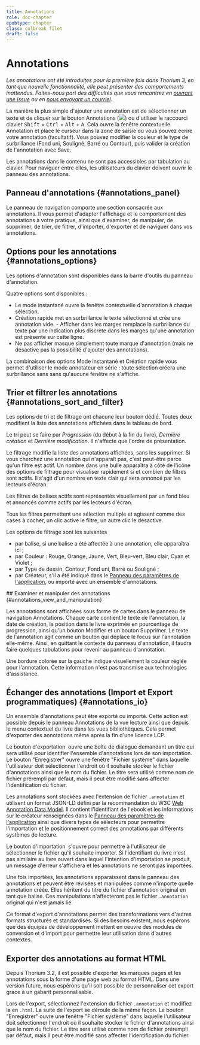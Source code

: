 ```yaml
---
title: Annotations
role: doc-chapter
epubtype: chapter
class: colbreak filet
draft: false
---
```


# Annotations

*Les annotations ont été introduites pour la première fois dans Thorium 3, en tant que nouvelle fonctionnalité, elle peut présenter des comportements inattendus. Faites-nous part des difficultés que vous rencontrez en [ouvrant une issue](https://github.com/edrlab/thorium-reader/issues/new) ou en [nous envoyant un courriel](https://www.edrlab.org/contact/).*

La manière la plus simple d'ajouter une annotation est de sélectionner un texte et de cliquer sur le bouton Annotations 
(<img src="../../resources/images/annotation-icon.svg" class="icon" role="presentation"/>) ou d'utiliser le raccourci clavier <kbd>Shift</kbd> +
<kbd>Ctrl</kbd> + <kbd>Alt</kbd> + <kbd>A</kbd>. Cela ouvre la fenêtre contextuelle Annotation
et place le curseur dans la zone de saisie où vous pouvez écrire votre
annotation (facultatif). Vous pouvez modifier la couleur et le type de surbrillance 
(Fond uni, Souligné, Barré ou Contour), puis 
valider la création de l'annotation avec <span class="ui_button">Save</span>.

<div class="framed">
Les annotations dans le contenu ne sont pas accessibles par tabulation au clavier. Pour naviguer entre elles, les utilisateurs du clavier doivent ouvrir le panneau des annotations.
</div>
<section class="filet">

## Panneau d'annotations {#annotations_panel}

Le panneau de navigation comporte une section consacrée aux annotations.
Il vous permet d'adapter l'affichage et le comportement des annotations à votre pratique, ainsi que d'examiner, de manipuler, de supprimer, de trier, de filtrer, d'importer, d'exporter et de naviguer dans vos annotations.

</section>
<section class="filet">

## Options pour les annotations {#annotations_options}

Les options d'annotation sont disponibles dans la barre d'outils du panneau d'annotation.

Quatre options sont disponibles :

- Le <span class="ui_button">mode instantané</span> ouvre la fenêtre contextuelle d'annotation à chaque sélection.
- <span class="ui_button">Création rapide</span> met en surbrillance le texte sélectionné et crée une annotation vide.
-<span class="ui_button"> Afficher dans les marges</span> remplace la surbrillance du texte par une indication plus discrète dans les marges qu'une annotation est présente sur cette ligne.
- <span class="ui_button">Ne pas afficher</span> masque simplement toute marque d'annotation (mais ne désactive pas la possibilité d'ajouter des annotations).

<div class="framed">

La combinaison des options <span class="ui_button">Mode instantané</span> et <span class="ui_button">Création rapide</span> vous permet d'utiliser le mode annotateur en série : toute sélection créera une surbrillance sans
sans qu'aucune fenêtre ne s'affiche.
</div>

</section>
<section class="filet">

## Trier et filtrer les annotations {#annotations_sort_and_filter}

Les options de tri et de filtrage ont chacune leur bouton dédié. Toutes deux modifient la liste des annotations affichées dans le tableau de bord.

Le tri peut se faire par *Progression* (du début à la fin du livre), *Dernière création* et *Dernière modification*. Il n'affecte que l'ordre de présentation.

Le filtrage modifie la liste des annotations affichées, sans les supprimer. Si vous cherchez une annotation qui n'apparaît pas, c'est peut-être parce qu'un filtre est actif. Un nombre dans une bulle apparaîtra à côté de l'icône des options de filtrage pour visualiser rapidement si et combien de filtres sont actifs. Il s'agit d'un nombre en texte clair qui sera annoncé par les lecteurs d'écran.

Les filtres de balises actifs sont représentés visuellement par un fond bleu et annoncés comme actifs par les lecteurs d'écran.

Tous les filtres permettent une sélection multiple et agissent comme des cases à cocher, un clic active le filtre, un autre clic le désactive.

Les options de filtrage sont les suivantes
* par balise, si une balise a été affectée à une annotation, elle apparaîtra ici ;
* par Couleur : Rouge, Orange, Jaune, Vert, Bleu-vert, Bleu clair, Cyan et Violet ;
* par Type de dessin, Contour, Fond uni, Barré ou Souligné ;
* par Créateur, s'il a été indiqué dans le <a href="../102_windows_views_panels/index.xhtml#setting_view" >Panneau des paramètres de l'application</a >, ou importé avec un ensemble d'annotations.

</section>
<section class="filet">

## Examiner et manipuler des annotations {#annotations_view_and_manipulation}

Les annotations sont affichées sous forme de cartes dans le panneau de navigation Annotations. Chaque carte contient le texte de l'annotation, la date de création, la position dans le livre exprimée en pourcentage de progression, ainsi qu'un bouton <span class="ui_button">Modifier</span> et un bouton <span class="ui_button">Supprimer</span>. Le texte de l'annotation agit comme un bouton qui déplace le focus sur l'annotation elle-même. Ainsi, en quittant le contexte du panneau d'annotation, il faudra faire quelques tabulations pour revenir au panneau d'annotation.

Une bordure colorée sur la gauche indique visuellement la couleur réglée pour l'annotation. Cette information n'est pas transmise aux technologies d'assistance.

</section>
<section class="filet">

## Échanger des annotations (Import et Export programmatiques) {#annotations_io}

Un ensemble d'annotations peut être exporté ou importé. Cette action est possible depuis le panneau Annotations de la vue lecture ainsi que depuis le menu contextuel du livre dans les vues bibliothèques. Cela permet d'exporter des annotations même après la fin d'une licence LCP.

Le bouton d'exportation <img src="../../resources/images/export-icon.svg" class="icon"  alt="" role="presentation"/> ouvre une boîte de dialogue demandant un titre qui sera utilisé pour identifier l'ensemble d'annotations lors de son importation. Le bouton "Enregistrer" ouvre une fenêtre "Fichier système" dans laquelle l'utilisateur doit sélectionner l'endroit où il souhaite stocker le fichier d'annotations ainsi que le nom du fichier. Le titre sera utilisé comme nom de fichier prérempli par défaut, mais il peut être modifié sans affecter l'identification du fichier.

Les annotations sont stockées avec l'extension de fichier `.annotation` et utilisent un format JSON-LD défini par la recommandation du W3C [Web Annotation Data Model](https://www.w3.org/TR/annotation-model/). Il contient l'identifiant de l'ebook et les informations sur le créateur renseignées dans le <a href="../102_windows_views_panels/index.xhtml#setting_view" >Panneau des paramètres de l'application</a > ainsi que divers types de sélecteurs pour permettre l'importation et le positionnement correct des annotations par différents systèmes de lecture.

Le bouton d'importation <img src="../../resources/images/import-icon.svg" class="icon"  alt="" role="presentation"/> s'ouvre pour permettre à l'utilisateur de sélectionner le fichier qu'il souhaite importer. Si l'identifiant du livre n'est pas similaire au livre ouvert dans lequel l'intention d'importation se produit, un message d'erreur s'affichera et les annotations ne seront pas importées.

Une fois importées, les annotations apparaissent dans le panneau des annotations et peuvent être révisées et manipulées comme n'importe quelle annotation créée. Elles héritent du titre du fichier d'annotation original en tant que balise. Ces manipulations n'affecteront pas le fichier `.annotation` original qui n'est jamais lié.

Ce format d'export d'annotations permet des transformations vers d'autres formats structurés et standardisés. Si des besoins existent, nous espérons que des équipes de développement mettent en oeuvre des modules de conversion et d'import pour permettre leur utilisation dans d'autres contextes. 

## Exporter des annotations au format HTML

Depuis Thorium 3.2, il est possible d'exporter les marques pages et les annotations sous la forme d'une page web au format HTML. Dans une version future, nous espérons qu'il soit possible de personnaliser cet export grace à un gabarit personnalisable.

Lors de l'export, sélectionnez l'extension du fichier `.annotation` et modifiez la en `.html`. La suite de l'export se déroule de la même façon. Le bouton "Enregistrer" ouvre une fenêtre "Fichier système" dans laquelle l'utilisateur doit sélectionner l'endroit où il souhaite stocker le fichier d'annotations ainsi que le nom du fichier. Le titre sera utilisé comme nom de fichier prérempli par défaut, mais il peut être modifié sans affecter l'identification du fichier.

</section>
